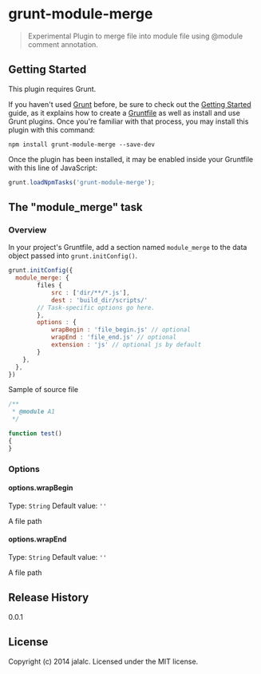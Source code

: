 # grunt-module-merge

> Experimental
> Plugin to merge file into module file using @module comment annotation.

## Getting Started
This plugin requires Grunt.

If you haven't used [Grunt](http://gruntjs.com/) before, be sure to check out the [Getting Started](http://gruntjs.com/getting-started) guide, as it explains how to create a [Gruntfile](http://gruntjs.com/sample-gruntfile) as well as install and use Grunt plugins. Once you're familiar with that process, you may install this plugin with this command:

```shell
npm install grunt-module-merge --save-dev
```

Once the plugin has been installed, it may be enabled inside your Gruntfile with this line of JavaScript:

```js
grunt.loadNpmTasks('grunt-module-merge');
```

## The "module_merge" task

### Overview
In your project's Gruntfile, add a section named `module_merge` to the data object passed into `grunt.initConfig()`.

```js
grunt.initConfig({
  module_merge: {
        files {
            src : ['dir/**/*.js'],
            dest : 'build_dir/scripts/'
        // Task-specific options go here.
        },
        options : {
            wrapBegin : 'file_begin.js' // optional
            wrapEnd : 'file_end.js' // optional
            extension : 'js' // optional js by default
        }
    },
  },
})
```

Sample of source file

```js
/**
 * @module A1
 */

function test()
{
}
```

### Options

#### options.wrapBegin
Type: `String`
Default value: `''`

A file path

#### options.wrapEnd
Type: `String`
Default value: `''`

A file path

## Release History
0.0.1

## License
Copyright (c) 2014 jalalc. Licensed under the MIT license.
